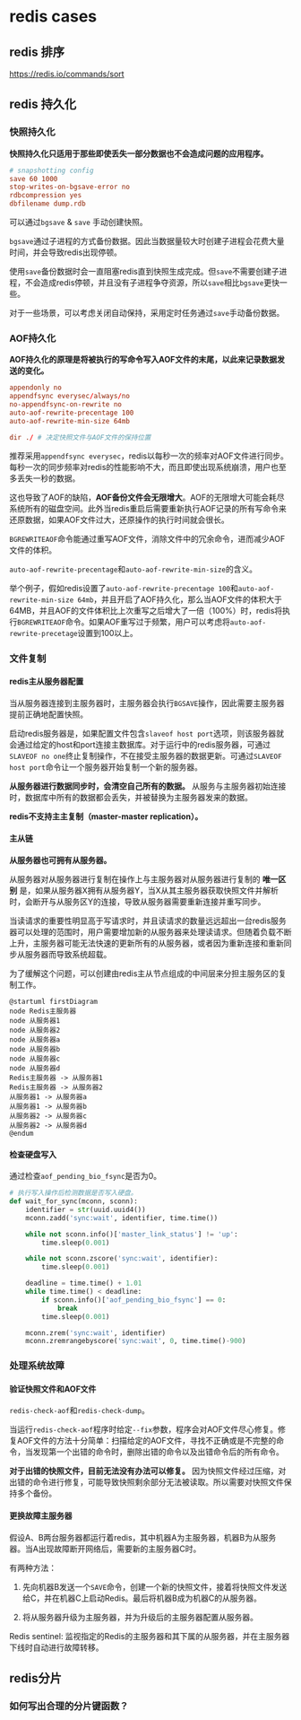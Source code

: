 # redis cases

## redis 排序

https://redis.io/commands/sort

## redis 持久化

### 快照持久化

__快照持久化只适用于那些即使丢失一部分数据也不会造成问题的应用程序。__

```conf
# snapshotting config
save 60 1000
stop-writes-on-bgsave-error no
rdbcompression yes
dbfilename dump.rdb
```

可以通过`bgsave` & `save` 手动创建快照。

`bgsave`通过子进程的方式备份数据。因此当数据量较大时创建子进程会花费大量时间，并会导致redis出现停顿。

使用`save`备份数据时会一直阻塞redis直到快照生成完成。但`save`不需要创建子进程，不会造成redis停顿，并且没有子进程争夺资源，所以`save`相比`bgsave`更快一些。

对于一些场景，可以考虑关闭自动保持，采用定时任务通过`save`手动备份数据。

### AOF持久化

__AOF持久化的原理是将被执行的写命令写入AOF文件的末尾，以此来记录数据发送的变化。__

```conf
appendonly no
appendfsync everysec/always/no
no-appendfsync-on-rewrite no
auto-aof-rewrite-precentage 100
auto-aof-rewrite-min-size 64mb

dir ./ # 决定快照文件与AOF文件的保持位置
```

推荐采用`appendfsync everysec`，redis以每秒一次的频率对AOF文件进行同步。每秒一次的同步频率对redis的性能影响不大，而且即使出现系统崩溃，用户也至多丢失一秒的数据。

这也导致了AOF的缺陷，__AOF备份文件会无限增大__。AOF的无限增大可能会耗尽系统所有的磁盘空间。此外当redis重启后需要重新执行AOF记录的所有写命令来还原数据，如果AOF文件过大，还原操作的执行时间就会很长。

`BGREWRITEAOF`命令能通过重写AOF文件，消除文件中的冗余命令，进而减少AOF文件的体积。

`auto-aof-rewrite-precentage`和`auto-aof-rewrite-min-size`的含义。

举个例子，假如redis设置了`auto-aof-rewrite-precentage 100`和`auto-aof-rewrite-min-size 64mb`，并且开启了AOF持久化，那么当AOF文件的体积大于64MB，并且AOF的文件体积比上次重写之后增大了一倍（100%）时，redis将执行`BGREWRITEAOF`命令。如果AOF重写过于频繁，用户可以考虑将`auto-aof-rewrite-precetage`设置到100以上。

### 文件复制

#### redis主从服务器配置

当从服务器连接到主服务器时，主服务器会执行`BGSAVE`操作，因此需要主服务器提前正确地配置快照。

启动redis服务器是，如果配置文件包含`slaveof host port`选项，则该服务器就会通过给定的host和port连接主数据库。对于运行中的redis服务器，可通过`SLAVEOF no one`终止复制操作，不在接受主服务器的数据更新。可通过`SLAVEOF host port`命令让一个服务器开始复制一个新的服务器。

__从服务器进行数据同步时，会清空自己所有的数据。__ 从服务与主服务器初始连接时，数据库中所有的数据都会丢失，并被替换为主服务器发来的数据。

__redis不支持主主复制（master-master replication）。__

#### 主从链

__从服务器也可拥有从服务器。__

从服务器对从服务器进行复制在操作上与主服务器对从服务器进行复制的 __唯一区别__ 是，如果从服务器X拥有从服务器Y，当X从其主服务器获取快照文件并解析时，会断开与从服务区Y的连接，导致从服务器需要重新连接并重写同步。

当读请求的重要性明显高于写请求时，并且读请求的数量远远超出一台redis服务器可以处理的范围时，用户需要增加新的从服务器来处理读请求。但随着负载不断上升，主服务器可能无法快速的更新所有的从服务器，或者因为重新连接和重新同步从服务器而导致系统超载。

为了缓解这个问题，可以创建由redis主从节点组成的中间层来分担主服务区的复制工作。

```plantuml
@startuml firstDiagram
node Redis主服务器
node 从服务器1
node 从服务器2
node 从服务器a
node 从服务器b
node 从服务器c
node 从服务器d
Redis主服务器 -> 从服务器1
Redis主服务器 -> 从服务器2
从服务器1 -> 从服务器a
从服务器1 -> 从服务器b
从服务器2 -> 从服务器c
从服务器2 -> 从服务器d
@endum
```

#### 检查硬盘写入

通过检查`aof_pending_bio_fsync`是否为0。

```py
# 执行写入操作后检测数据是否写入硬盘。
def wait_for_sync(mconn, sconn):
    identifier = str(uuid.uuid4())
    mconn.zadd('sync:wait', identifier, time.time())

    while not sconn.info()['master_link_status'] != 'up':
        time.sleep(0.001)

    while not sconn.zscore('sync:wait', identifier):
        time.sleep(0.001)

    deadline = time.time() + 1.01
    while time.time() < deadline:
        if sconn.info()['aof_pending_bio_fsync'] == 0:
            break
        time.sleep(0.001)

    mconn.zrem('sync:wait', identifier)
    mconn.zremrangebyscore('sync:wait', 0, time.time()-900)
```

### 处理系统故障

#### 验证快照文件和AOF文件

`redis-check-aof`和`redis-check-dump`。

当运行`redis-check-aof`程序时给定`--fix`参数，程序会对AOF文件尽心修复。修复AOF文件的方法十分简单：扫描给定的AOF文件，寻找不正确或是不完整的命令，当发现第一个出错的命令时，删除出错的命令以及出错命令后的所有命令。

__对于出错的快照文件，目前无法没有办法可以修复。__ 因为快照文件经过压缩，对出错的命令进行修复，可能导致快照剩余部分无法被读取。所以需要对快照文件保持多个备份。

#### 更换故障主服务器

假设A、B两台服务器都运行着redis，其中机器A为主服务器，机器B为从服务器。当A出现故障断开网络后，需要新的主服务器C时。

有两种方法：

1. 先向机器B发送一个`SAVE`命令，创建一个新的快照文件，接着将快照文件发送给C，并在机器C上启动Redis。最后将机器B成为机器C的从服务器。

2. 将从服务器升级为主服务器，并为升级后的主服务器配置从服务器。

Redis sentinel: 监视指定的Redis的主服务器和其下属的从服务器，并在主服务器下线时自动进行故障转移。

## redis分片

### 如何写出合理的分片键函数？
